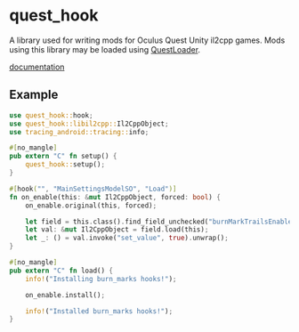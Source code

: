 # quest_hook

A library used for writing mods for Oculus Quest Unity il2cpp games. Mods using this library may be loaded using [QuestLoader](https://github.com/sc2ad/QuestLoader).

[documentation](https://stackdoubleflow.github.io/quest-hook-rs/quest_hook/index.html)

## Example

```rust
use quest_hook::hook;
use quest_hook::libil2cpp::Il2CppObject;
use tracing_android::tracing::info;

#[no_mangle]
pub extern "C" fn setup() {
    quest_hook::setup();
}

#[hook("", "MainSettingsModelSO", "Load")]
fn on_enable(this: &mut Il2CppObject, forced: bool) {
    on_enable.original(this, forced);

    let field = this.class().find_field_unchecked("burnMarkTrailsEnabled").unwrap();
    let val: &mut Il2CppObject = field.load(this);
    let _: () = val.invoke("set_value", true).unwrap();
}

#[no_mangle]
pub extern "C" fn load() {
    info!("Installing burn_marks hooks!");

    on_enable.install();

    info!("Installed burn_marks hooks!");
}
```
